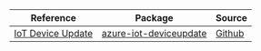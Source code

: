 | Reference | Package | Source |
|---|---|---|
|[IoT Device Update](iot-deviceupdate-readme.md)|[azure-iot-deviceupdate](https://pypi.org/project/azure-iot-deviceupdate)|[Github](https://github.com/Azure/azure-sdk-for-python/blob/main/sdk/deviceupdate/azure-iot-deviceupdate)|
